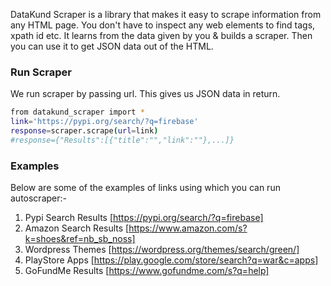 DataKund Scraper is a library that makes it easy to scrape information from any HTML page. You don't have to inspect any web elements to find tags, xpath id etc.
It learns from the data given by you & builds a scraper. Then you can use it to get JSON data out of the HTML.


### Run Scraper
We run scraper by passing url. This gives us JSON data in return.
```sh
from datakund_scraper import *
link='https://pypi.org/search/?q=firebase'
response=scraper.scrape(url=link)
#response={"Results":[{"title":"","link":""},...]}
```

### Examples
Below are some of the examples of links using which you can run autoscraper:-
1. Pypi Search Results [https://pypi.org/search/?q=firebase]
2. Amazon Search Results [https://www.amazon.com/s?k=shoes&ref=nb_sb_noss]
3. Wordpress Themes [https://wordpress.org/themes/search/green/]
4. PlayStore Apps [https://play.google.com/store/search?q=war&c=apps]
5. GoFundMe Results [https://www.gofundme.com/s?q=help]